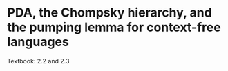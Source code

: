 
# PDA, the Chompsky hierarchy, and the pumping lemma for context-free languages

Textbook: 2.2 and 2.3

